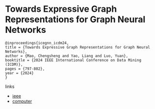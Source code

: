 # Towards Expressive Graph Representations for Graph Neural Networks

```
@inproceedings{icegnn_icdm24,
title = {Towards Expressive Graph Representations for Graph Neural Networks},
author = {Mao, Chengsheng and Yao, Liang and Luo, Yuan},
booktitle = {2024 IEEE International Conference on Data Mining (ICDM)},
pages = {797-802},
year = {2024}
}
```

links
- [ieee](https://doi.org/10.1109/ICDM59182.2024.00095)
- [computer](https://doi.ieeecomputersociety.org/10.1109/ICDM59182.2024.00095)
